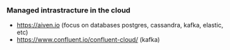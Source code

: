 ### Managed intrastracture in the cloud

- https://aiven.io (focus on databases postgres, cassandra, kafka, elastic, etc)
- https://www.confluent.io/confluent-cloud/ (kafka)
